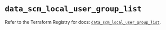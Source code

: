 # `data_scm_local_user_group_list`

Refer to the Terraform Registry for docs: [`data_scm_local_user_group_list`](https://registry.terraform.io/providers/paloaltonetworks/scm/1.0.2/docs/data-sources/local_user_group_list).
